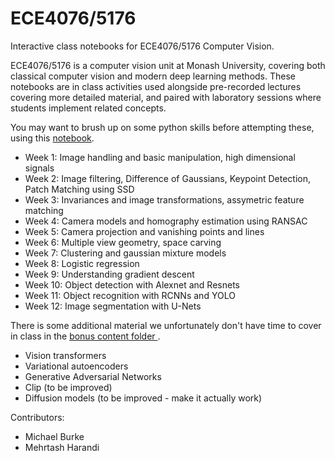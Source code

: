 # ECE4076/5176
Interactive class notebooks for ECE4076/5176 Computer Vision.

ECE4076/5176 is a computer vision unit at Monash University, covering both classical computer vision and modern deep learning methods. These notebooks are in class activities used alongside pre-recorded lectures covering more detailed material, and paired with laboratory sessions where students implement related concepts.

You may want to brush up on some python skills before attempting these, using this [notebook](https://github.com/jhy9968/CV_python_intro_ws).

- Week 1: Image handling and basic manipulation, high dimensional signals 
- Week 2: Image filtering, Difference of Gaussians, Keypoint Detection, Patch Matching using SSD
- Week 3: Invariances and image transformations, assymetric feature matching
- Week 4: Camera models and homography estimation using RANSAC
- Week 5: Camera projection and vanishing points and lines
- Week 6: Multiple view geometry, space carving 
- Week 7: Clustering and gaussian mixture models 
- Week 8: Logistic regression
- Week 9: Understanding gradient descent
- Week 10: Object detection with Alexnet and Resnets
- Week 11: Object recognition with RCNNs and YOLO
- Week 12: Image segmentation with U-Nets

There is some additional material we unfortunately don't have time to cover in class in the [bonus content folder ](/bonus_content).
* Vision transformers
* Variational autoencoders
* Generative Adversarial Networks
* Clip (to be improved)
* Diffusion models (to be improved - make it actually work)

Contributors:

* Michael Burke
* Mehrtash Harandi

